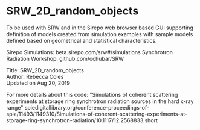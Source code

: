 # SRW_2D_random_objects
To be used with SRW and in the Sirepo web browser based GUI supporting definition of models created from simulation examples with sample models defined based on geometrical and statistical characteristics.

Sirepo Simulations: beta.sirepo.com/srw#/simulations
Synchrotron Radiation Workshop: github.com/ochubar/SRW

Title: SRW_2D_random_objects<br/>
Author: Rebecca Coles<br/>
Updated on Aug 20, 2019<br/>

For more details about this code:
"Simulations of coherent scattering experiments at storage ring synchrotron radiation sources in the hard x-ray range"
spiedigitallibrary.org/conference-proceedings-of-spie/11493/1149310/Simulations-of-coherent-scattering-experiments-at-storage-ring-synchrotron-radiation/10.1117/12.2568833.short
